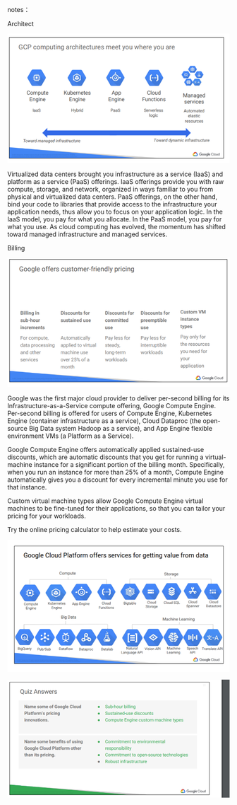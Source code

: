 notes：

Architect

![20211111155200](https://github.com/javamore/ACE-the-ACE/blob/main/ACE%20Course/1.GCP%20Fundamentals%20-%20Core%20Infrastructure/images/20211111155200.png)

Virtualized data centers brought you infrastructure as a service (IaaS) and platform as a service (PaaS) offerings. IaaS offerings provide you with raw compute, storage, and network, organized in ways familiar to you from physical and virtualized data centers. PaaS offerings, on the other hand, bind your code to libraries that provide access to the infrastructure your application needs, thus allow you to focus on your application logic. In the IaaS model, you pay for what you allocate. In the PaaS model, you pay for what you use. As cloud computing has evolved, the momentum has shifted toward managed infrastructure and managed services. 



Billing

![20211111155411](https://github.com/javamore/ACE-the-ACE/blob/main/ACE%20Course/1.GCP%20Fundamentals%20-%20Core%20Infrastructure/images/20211111155411.png)

Google was the first major cloud provider to deliver per-second billing for its Infrastructure-as-a-Service compute offering, Google Compute Engine. Per-second billing is offered for users of Compute Engine, Kubernetes Engine (container infrastructure as a service), Cloud Dataproc (the open-source Big Data system Hadoop as a service), and App Engine flexible environment VMs (a Platform as a Service). 

Google Compute Engine offers automatically applied sustained-use discounts, which are automatic discounts that you get for running a virtual-machine instance for a significant portion of the billing month. Specifically, when you run an instance for more than 25% of a month, Compute Engine automatically gives you a discount for every incremental minute you use for that instance. 

Custom virtual machine types allow Google Compute Engine virtual machines to be fine-tuned for their applications, so that you can tailor your pricing for your workloads. 

Try the online pricing calculator to help estimate your costs.



![20211111155645](https://github.com/javamore/ACE-the-ACE/blob/main/ACE%20Course/1.GCP%20Fundamentals%20-%20Core%20Infrastructure/images/20211111155645.png)



![20211111155826](https://github.com/javamore/ACE-the-ACE/blob/main/ACE%20Course/1.GCP%20Fundamentals%20-%20Core%20Infrastructure/images/20211111155826.png)
